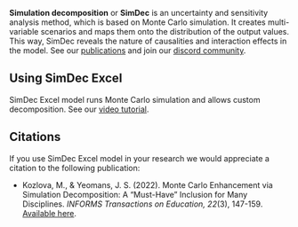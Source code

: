 **Simulation decomposition** or **SimDec** is an uncertainty and sensitivity analysis method, which is based on Monte Carlo simulation. It creates multi-variable scenarios and maps them onto the distribution of the output values. This way, SimDec reveals the nature of causalities and interaction effects in the model.
See our [publications](https://www.simdec.fi/publications) and join our [discord community](https://discord.gg/54SFcNsZS4).

## Using SimDec Excel

SimDec Excel model runs Monte Carlo simulation and allows custom decomposition. See our [video tutorial](https://youtu.be/8l6D58fiOxs).

## Citations
If you use SimDec Excel model in your research we would appreciate a citation to the following publication:
- Kozlova, M., & Yeomans, J. S. (2022). Monte Carlo Enhancement via Simulation Decomposition: A “Must-Have” Inclusion for Many Disciplines. _INFORMS Transactions on Education, 22_(3), 147-159. [Available here](https://pubsonline.informs.org/doi/abs/10.1287/ited.2019.0240).
